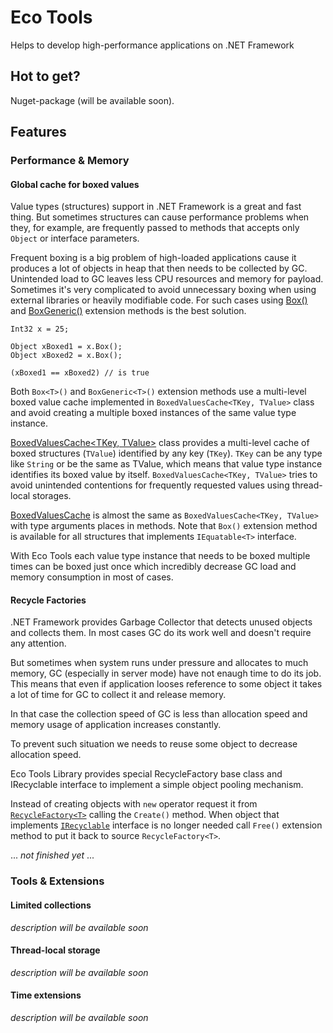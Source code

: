 Eco Tools
=========
Helps to develop high-performance applications on .NET Framework

Hot to get?
-----------
Nuget-package (will be available soon).

Features
-----------

### Performance & Memory
#### Global cache for boxed values
Value types (structures) support in .NET Framework is a great and fast thing. But sometimes structures can
cause performance problems when they, for example, are frequently passed to
methods that accepts only `Object` or interface parameters.

Frequent boxing is a big problem of high-loaded applications cause it produces a
lot of objects in heap that then needs to be collected by GC. Unintended load to
GC leaves less CPU resources and memory for payload. Sometimes it's very
complicated to avoid unnecessary boxing when using external libraries or heavily
modifiable code. For such cases using [Box()][1] and [BoxGeneric()][2] extension
methods is the best solution.

~~~~~~~~~~~~~~~~~~~~~~~~~~~~~~~~~~~~~~~~~~~~~~~~~~~~~~~~~~~~~~~~~~~~~~~~~~~~~~~~
Int32 x = 25;

Object xBoxed1 = x.Box();
Object xBoxed2 = x.Box();

(xBoxed1 == xBoxed2) // is true
~~~~~~~~~~~~~~~~~~~~~~~~~~~~~~~~~~~~~~~~~~~~~~~~~~~~~~~~~~~~~~~~~~~~~~~~~~~~~~~~

Both `Box<T>()` and `BoxGeneric<T>()` extension methods use a multi-level boxed
value cache implemented in `BoxedValuesCache<TKey, TValue>` class and avoid
creating a multiple boxed instances of the same value type instance.

[BoxedValuesCache\<TKey, TValue\>][3] class provides a multi-level cache of
boxed structures (`TValue`) identified by any key (`TKey`). `TKey` can be any
type like `String` or be the same as TValue, which means that value type
instance identifies its boxed value by itself. `BoxedValuesCache<TKey, TValue>`
tries to avoid unintended contentions for frequently requested values using
thread-local storages.

[BoxedValuesCache][4] is almost the same as `BoxedValuesCache<TKey, TValue>`
with type arguments places in methods. Note that `Box()` extension method is
available for all structures that implements `IEquatable<T>` interface.

With Eco Tools each value type instance that needs to be boxed multiple times
can be boxed just once which incredibly decrease GC load and memory consumption
in most of cases.

#### Recycle Factories
.NET Framework provides Garbage Collector that detects unused objects and
collects them. In most cases GC do its work well and doesn't require any attention. 

But sometimes when system runs under pressure and allocates to much memory, GC (especially in server mode)
have not enaugh time to do its job. This means that even if application looses reference to some object 
it takes a lot of time for GC to collect it and release memory.

In that case the collection speed of GC is less than allocation speed and memory usage of application 
increases constantly.

To prevent such situation we needs to reuse some object to decrease allocation speed.

Eco Tools Library provides special RecycleFactory<T> base class and IRecyclable interface to implement 
a simple object pooling mechanism.
 
Instead of creating objects with `new` operator request it from [`RecycleFactory<T>`][5] 
calling the `Create()` method.
When object that implements [`IRecyclable`][6] interface is no longer needed call `Free()` extension method 
to put it back to source `RecycleFactory<T>`.

... *not finished yet* ...

### Tools & Extensions
#### Limited collections
*description will be available soon*

#### Thread-local storage
*description will be available soon*

#### Time extensions
*description will be available soon*

[1]: </Sources/Ecore/Boxing/Structure.cs#L18>
[2]: </Sources/Ecore/Boxing/Structure.cs#L29>
[3]: </Sources/Ecore/Boxing/BoxedValuesCache%602.cs>
[4]: </Sources/Ecore/Boxing/BoxedValuesCache.cs>
[5]: </Sources/Eco.Recycling/RecycleFactory.cs>
[6]: </Sources/Eco.Recycling/IRecyclable.cs>
